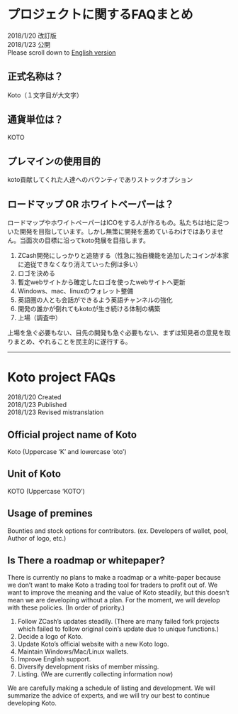 # プロジェクトに関するFAQまとめ
  
2018/1/20 改訂版  
2018/1/23 公開  
Please scroll down to [English version](#english)  

## 正式名称は？
Koto（１文字目が大文字）

## 通貨単位は？
KOTO

## プレマインの使用目的
koto貢献してくれた人達へのバウンティでありストックオプション

## ロードマップ OR ホワイトペーパーは？
ロードマップやホワイトペーパーはICOをする人が作るもの。私たちは地に足ついた開発を目指しています。しかし無策に開発を進めているわけではありません。当面次の目標に沿ってkoto発展を目指します。

1. ZCash開発にしっかりと追随する（性急に独自機能を追加したコインが本家に追従できなくなり消えていった例は多い）
2. ロゴを決める
3. 暫定webサイトから確定したロゴを使ったwebサイトへ更新
4. Windows、mac、linuxのウォレット整備
5. 英語圏の人とも会話ができるよう英語チャンネルの強化
6. 開発の誰かが倒れてもkotoが生き続ける体制の構築
7. 上場（調査中）

上場を急ぐ必要もない、目先の開発も急ぐ必要もない、まずは知見者の意見を取りまとめ、やれることを民主的に遂行する。

---

<a name="english"></a>
# Koto project FAQs

2018/1/20 Created  
2018/1/23 Published  
2018/1/23 Revised mistranslation  

## Official project name of Koto
Koto (Uppercase ‘K’ and lowercase ‘oto’)

## Unit of Koto
KOTO (Uppercase ‘KOTO’)

## Usage of premines
Bounties and stock options for contributors. 
(ex. Developers of wallet, pool, Author of logo, etc.)

## Is There a roadmap or whitepaper?
There is currently no plans to make a roadmap or a white-paper because we don’t want to make Koto a trading tool for traders to profit out of. We want to improve the meaning and the value of Koto steadily, but this doesn’t mean we are developing without a plan. For the moment, we will develop with these policies. (In order of priority.)

1. Follow ZCash’s updates steadily. (There are many failed fork projects which failed to follow original coin’s update due to unique functions.)
2. Decide a logo of Koto.
3. Update Koto’s official website with a new Koto logo.
4. Maintain Windows/Mac/Linux wallets.
5. Improve English support.
6. Diversify development risks of member missing.
7. Listing. (We are currently collecting information now)

We are carefully making a schedule of listing and development. We will summarize the advice of experts, and we will try our best to continue developing Koto.
